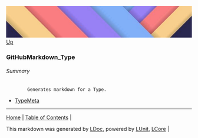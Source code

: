 ![](../Content/LDoc-banner-small.png "")
[Up](../LDoc.md)
### GitHubMarkdown_Type


###### Summary

            Generates markdown for a Type.
            
 - [TypeMeta](GitHubMarkdown_Type_TypeMeta.md)
---

[Home](../../README.md) | [Table of Contents](../../TableOfContents.md) | 


This markdown was generated by [LDoc](https://github.com/CodeSingularity/LDoc), powered by [LUnit](https://github.com/CodeSingularity/LUnit), [LCore](https://github.com/CodeSingularity/LCore) | 

